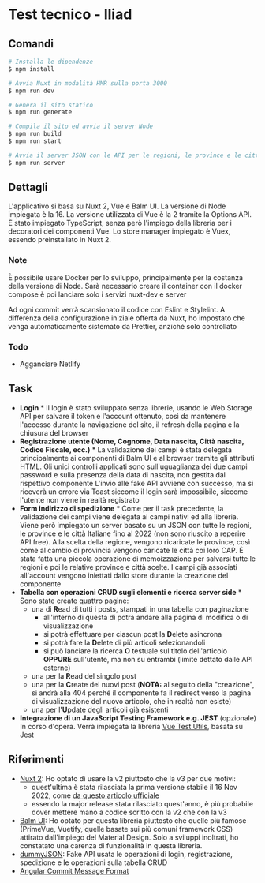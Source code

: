 # Test tecnico - Iliad

## Comandi

```bash
# Installa le dipendenze
$ npm install

# Avvia Nuxt in modalità HMR sulla porta 3000
$ npm run dev

# Genera il sito statico
$ npm run generate

# Compila il sito ed avvia il server Node
$ npm run build
$ npm run start

# Avvia il server JSON con le API per le regioni, le province e le città Italiane
$ npm run server
```

## Dettagli

L'applicativo si basa su Nuxt 2, Vue e Balm UI.
La versione di Node impiegata è la 16.
La versione utilizzata di Vue è la 2 tramite la Options API.
È stato impiegato TypeScript, senza però l'impiego della libreria per i decoratori dei componenti Vue.
Lo store manager impiegato è Vuex, essendo preinstallato in Nuxt 2.

### Note

È possibile usare Docker per lo sviluppo, principalmente per la costanza della versione di Node.
Sarà necessario creare il container con il docker compose è poi lanciare solo i servizi nuxt-dev e server

Ad ogni commit verrà scansionato il codice con Eslint e Stylelint.
A differenza della configurazione iniziale offerta da Nuxt, ho impostato che venga automaticamente sistemato da Prettier, anziché solo controllato

### Todo

- Agganciare Netlify

## Task

- **Login** \*
  Il login è stato sviluppato senza librerie, usando le Web Storage API per salvare il token e l'account ottenuto, così da mantenere l'accesso durante la navigazione del sito, il refresh della pagina e la chiusura del browser
- **Registrazione utente (Nome, Cognome, Data nascita, Città nascita, Codice Fiscale, ecc.)** \*
  La validazione dei campi è stata delegata principalmente ai componenti di Balm UI e al browser tramite gli attributi HTML.
  Gli unici controlli applicati sono sull'uguaglianza dei due campi password e sulla presenza della data di nascita, non gestita dal rispettivo componente
  L'invio alle fake API avviene con successo, ma si riceverà un errore via Toast siccome il login sarà impossibile, siccome l'utente non viene in realtà registrato
- **Form indirizzo di spedizione** \*
  Come per il task precedente, la validazione dei campi viene delegata ai campi nativi ed alla libreria.
  Viene però impiegato un server basato su un JSON con tutte le regioni, le province e le città Italiane fino al 2022 (non sono riuscito a reperire API free).
  Alla scelta della regione, vengono ricaricate le province, così come al cambio di provincia vengono caricate le città coi loro CAP.
  È stata fatta una piccola operazione di memoizzazione per salvarsi tutte le regioni e poi le relative province e città scelte.
  I campi già associati all'account vengono iniettati dallo store durante la creazione del componente
- **Tabella con operazioni CRUD sugli elementi e ricerca server side** \*
  Sono state create quattro pagine:
  - una di **R**ead di tutti i posts, stampati in una tabella con paginazione
    - all'interno di questa di potrà andare alla pagina di modifica o di visualizzazione
    - si potrà effettuare per ciascun post la **D**elete asincrona
    - si potrà fare la **D**elete di più articoli selezionandoli
    - si può lanciare la ricerca **O** testuale sul titolo dell'articolo **OPPURE** sull'utente, ma non su entrambi (limite dettato dalle API esterne)
  - una per la **R**ead del singolo post
  - una per la **C**reate dei nuovi post (**NOTA:** al seguito della "creazione", si andrà alla 404 perché il componente fa il redirect verso la pagina di visualizzazione del nuovo articolo, che in realtà non esiste)
  - una per l'**U**pdate degli articoli già esistenti
- **Integrazione di un JavaScript Testing Framework e.g. JEST** (opzionale)
  In corso d'opera.
  Verrà impiegata la libreria [Vue Test Utils](https://v1.test-utils.vuejs.org/), basata su Jest

## Riferimenti

- [Nuxt 2](https://nuxtjs.org/): Ho optato di usare la v2 piuttosto che la v3 per due motivi:
  - quest'ultima è stata rilasciata la prima versione stabile il 16 Nov 2022, come [da questo articolo ufficiale](https://nuxt.com/v3)
  - essendo la major release stata rilasciato quest'anno, è più probabile dover mettere mano a codice scritto con la v2 che con la v3
- [Balm UI](https://v8.material.balmjs.com/#/): Ho optato per questa libreria piuttosto che quelle più famose (PrimeVue, Vuetify, quelle basate sui più comuni framework CSS) attirato dall'impiego del Material Design. Solo a sviluppi inoltrati, ho constatato una carenza di funzionalità in questa libreria.
- [dummyJSON](https://dummyjson.com/): Fake API usata le operazioni di login, registrazione, spedizione e le operazioni sulla tabella CRUD
- [Angular Commit Message Format](https://gist.github.com/brianclements/841ea7bffdb01346392c)
